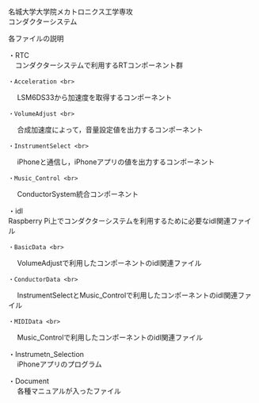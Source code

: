名城大学大学院メカトロニクス工学専攻 <br>
コンダクターシステム <br>



各ファイルの説明　<br>

・RTC <br>
　コンダクターシステムで利用するRTコンポーネント群 <br>

    ・Acceleration <br>
 　   LSM6DS33から加速度を取得するコンポーネント <br>

    ・VolumeAdjust <br>
 　  合成加速度によって，音量設定値を出力するコンポーネント<br>

    ・InstrumentSelect <br>
　   iPhoneと通信し，iPhoneアプリの値を出力するコンポーネント <br>

    ・Music_Control <br>
　   ConductorSystem統合コンポーネント <br>

・idl <br>
 Raspberry Pi上でコンダクターシステムを利用するために必要なidl関連ファイル <br>

    ・BasicData <br>
　   VolumeAdjustで利用したコンポーネントのidl関連ファイル <br>

    ・ConductorData <br>
　   InstrumentSelectとMusic_Controlで利用したコンポーネントのidl関連ファイル <br>

    ・MIDIData <br>
　   Music_Controlで利用したコンポーネントのidl関連ファイル <br>

・Instrumetn_Selection <br>
　 iPhoneアプリのプログラム <br>

・Document <br>
　 各種マニュアルが入ったファイル <br>
